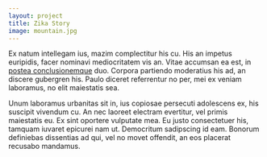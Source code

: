 ```yaml
---
layout: project
title: Zika Story
image: mountain.jpg
---
```


Ex natum intellegam ius, mazim complectitur his cu. His an impetus euripidis, facer nominavi mediocritatem vis an. Vitae accumsan ea est, in [postea conclusionemque](https://help.ghost.org/hc/en-us/articles/224410728-Markdown-Guide) duo. Corpora partiendo moderatius his ad, an discere gubergren his. Paulo diceret referrentur no per, mei ex veniam laboramus, no elit maiestatis sea.

Unum laboramus urbanitas sit in, ius copiosae persecuti adolescens ex, his suscipit vivendum cu. An nec laoreet electram evertitur, vel primis maiestatis eu. Ex sint oportere vulputate mea. Eu justo consectetuer his, tamquam iuvaret epicurei nam ut. Democritum sadipscing id eam. Bonorum definiebas dissentias ad qui, vel no movet offendit, an eos placerat recusabo mandamus.